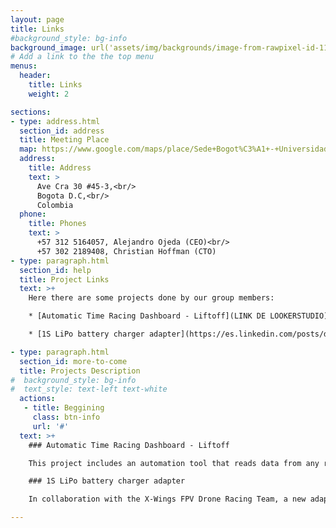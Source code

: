 ```yaml
---
layout: page
title: Links
#background_style: bg-info
background_image: url('assets/img/backgrounds/image-from-rawpixel-id-1199650-jpeg.jpg')
# Add a link to the the top menu
menus:
  header:
    title: Links
    weight: 2

sections:
- type: address.html
  section_id: address
  title: Meeting Place
  map: https://www.google.com/maps/place/Sede+Bogot%C3%A1+-+Universidad+Nacional+de+Colombia/@4.6359018,-74.0858771,16.33z/data=!4m16!1m9!3m8!1s0x8e3f9bd14943c13b:0x3de530667d9ff6b0!2sSede+Bogot%C3%A1+-+Universidad+Nacional+de+Colombia!8m2!3d4.6363615!4d-74.0833047!9m1!1b1!16zL20vMDRqMGxu!3m5!1s0x8e3f9bd14943c13b:0x3de530667d9ff6b0!8m2!3d4.6363615!4d-74.0833047!16zL20vMDRqMGxu?hl=es&entry=ttu
  address:
    title: Address
    text: >
      Ave Cra 30 #45-3,<br/>
      Bogota D.C,<br/>
      Colombia
  phone:
    title: Phones
    text: >
      +57 312 5164057, Alejandro Ojeda (CEO)<br/>
      +57 302 2189408, Christian Hoffman (CTO)
- type: paragraph.html
  section_id: help
  title: Project Links
  text: >+
    Here there are some projects done by our group members:

    * [Automatic Time Racing Dashboard - Liftoff](LINK DE LOOKERSTUDIO).

    * [1S LiPo battery charger adapter](https://es.linkedin.com/posts/dacunar_x-wings-btl-a4-v10-adaptador-para-cargador-activity-7195534585336582144-T63z).

- type: paragraph.html
  section_id: more-to-come
  title: Projects Description
#  background_style: bg-info
#  text_style: text-left text-white
  actions:
   - title: Beggining
     class: btn-info
     url: '#'
  text: >+
    ### Automatic Time Racing Dashboard - Liftoff

    This project includes an automation tool that reads data from any race in Liftoff. Using a Google API, the data is extracted, processed, and visualized on a Looker Studio dashboard. This allows for statistical analysis on an individual pilot basis and by track type, as well as comprehensive analysis of all races.

    ### 1S LiPo battery charger adapter

    In collaboration with the X-Wings FPV Drone Racing Team, a new adapter for 1S batteries has been developed over the past few months. The chargers currently in use do not offer a Storage mode option for the 1S batteries used by Tiny drones, which significantly reduces their lifespan. Noting that the available market options were prohibitively expensive, the team decided to create their own technology. This innovative solution aims to extend battery life and is now available as an initial prototype.

---
```

